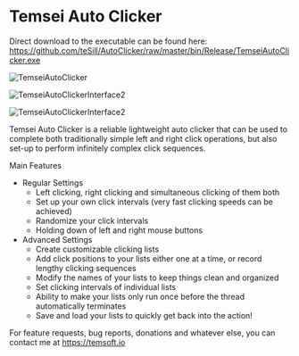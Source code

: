 # Temsei Auto Clicker

Direct download to the executable can be found here: https://github.com/teSill/AutoClicker/raw/master/bin/Release/TemseiAutoClicker.exe

![TemseiAutoClicker](http://temsoft.io/temsoft_assets/AutoClicker1.png)

![TemseiAutoClickerInterface2](http://temsoft.io/temsoft_assets/AutoClicker2.png)

![TemseiAutoClickerInterface2](http://temsoft.io/temsoft_assets/AutoClicker3.png)

Temsei Auto Clicker is a reliable lightweight auto clicker that can be used to complete both traditionally simple left and right click operations, but also set-up to perform infinitely complex click sequences. 

Main Features
  - Regular Settings
    - Left clicking, right clicking and simultaneous clicking of them both
    - Set up your own click intervals (very fast clicking speeds can be achieved)
    - Randomize your click intervals
    - Holding down of left and right mouse buttons
  - Advanced Settings
    - Create customizable clicking lists
    - Add click positions to your lists either one at a time, or record lengthy clicking sequences
    - Modify the names of your lists to keep things clean and organized
    - Set clicking intervals of individual lists
    - Ability to make your lists only run once before the thread automatically terminates
    - Save and load your lists to quickly get back into the action!
    
    
For feature requests, bug reports, donations and whatever else, you can contact me at https://temsoft.io

